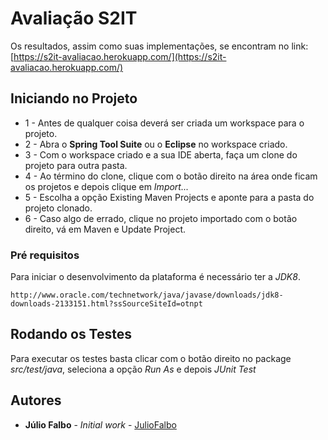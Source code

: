 # Avaliação S2IT

Os resultados, assim como suas implementações, se encontram no link: [https://s2it-avaliacao.herokuapp.com/](https://s2it-avaliacao.herokuapp.com/)

## Iniciando no Projeto

* 1 - Antes de qualquer coisa deverá ser criada um workspace para o projeto.
* 2 - Abra o **Spring Tool Suite** ou o **Eclipse** no workspace criado.
* 3 - Com o workspace criado e a sua IDE aberta, faça um clone do projeto para outra pasta.
* 4 - Ao término do clone, clique com o botão direito na área onde ficam os projetos e depois clique em *Import...*
* 5 - Escolha a opção Existing Maven Projects e aponte para a pasta do projeto clonado.
* 6 - Caso algo de errado, clique no projeto importado com o botão direito, vá em Maven e Update Project.

### Pré requisitos

Para iniciar o desenvolvimento da plataforma é necessário ter a *JDK8*.

```
http://www.oracle.com/technetwork/java/javase/downloads/jdk8-downloads-2133151.html?ssSourceSiteId=otnpt
```

## Rodando os Testes

Para executar os testes basta clicar com o botão direito no package *src/test/java*, seleciona a opção *Run As* e depois *JUnit Test*


## Autores

* **Júlio Falbo** - *Initial work* - [JulioFalbo](http://juliofalbo.tech)
